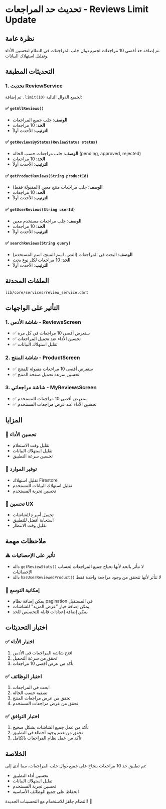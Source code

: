 # تحديث حد المراجعات - Reviews Limit Update

## نظرة عامة
تم إضافة حد أقصى 10 مراجعات لجميع دوال جلب المراجعات في النظام لتحسين الأداء وتقليل استهلاك البيانات.

## التحديثات المطبقة

### 1. تحديث ReviewService
تم إضافة `.limit(10)` لجميع الدوال التالية:

#### ✅ `getAllReviews()`
- **الوصف**: جلب جميع المراجعات
- **الحد**: 10 مراجعات
- **الترتيب**: الأحدث أولاً

#### ✅ `getReviewsByStatus(ReviewStatus status)`
- **الوصف**: جلب مراجعات حسب الحالة (pending, approved, rejected)
- **الحد**: 10 مراجعات
- **الترتيب**: الأحدث أولاً

#### ✅ `getProductReviews(String productId)`
- **الوصف**: جلب مراجعات منتج معين (المقبولة فقط)
- **الحد**: 10 مراجعات
- **الترتيب**: الأحدث أولاً

#### ✅ `getUserReviews(String userId)`
- **الوصف**: جلب مراجعات مستخدم معين
- **الحد**: 10 مراجعات
- **الترتيب**: الأحدث أولاً

#### ✅ `searchReviews(String query)`
- **الوصف**: البحث في المراجعات (النص، اسم المنتج، اسم المستخدم)
- **الحد**: 10 مراجعات لكل نوع بحث
- **الترتيب**: الأحدث أولاً

## الملفات المحدثة

```
lib/core/services/review_service.dart
```

## التأثير على الواجهات

### 1. شاشة الأدمن - ReviewsScreen
- ✅ ستعرض أقصى 10 مراجعات في كل مرة
- ✅ تحسين الأداء عند تحميل المراجعات
- ✅ تقليل استهلاك البيانات

### 2. شاشة المنتج - ProductScreen
- ✅ ستعرض أقصى 10 مراجعات مقبولة للمنتج
- ✅ تحسين سرعة تحميل صفحة المنتج

### 3. شاشة مراجعاتي - MyReviewsScreen
- ✅ ستعرض أقصى 10 مراجعات للمستخدم
- ✅ تحسين الأداء عند عرض مراجعات المستخدم

## المزايا

### 🚀 تحسين الأداء
- تقليل وقت الاستعلام
- تقليل استهلاك البيانات
- تحسين سرعة التطبيق

### 💾 توفير الموارد
- تقليل استهلاك Firestore
- تقليل استهلاك البيانات للمستخدم
- تحسين تجربة المستخدم

### 📱 تحسين UX
- تحميل أسرع للشاشات
- استجابة أفضل للتطبيق
- تقليل وقت الانتظار

## ملاحظات مهمة

### ⚠️ تأثير على الإحصائيات
- دالة `getReviewStats()` لا تتأثر بالحد لأنها تحتاج جميع المراجعات لحساب الإحصائيات
- دالة `hasUserReviewedProduct()` لا تتأثر لأنها تتحقق من وجود مراجعة واحدة فقط

### 🔄 إمكانية التوسع
- يمكن إضافة نظام pagination في المستقبل
- يمكن إضافة خيار "عرض المزيد" للشاشات
- يمكن إضافة إعدادات قابلة للتخصيص للحد

## اختبار التحديثات

### ✅ اختبار الأداء
1. افتح شاشة المراجعات في الأدمن
2. تحقق من سرعة التحميل
3. تأكد من عرض أقصى 10 مراجعات

### ✅ اختبار الوظائف
1. ابحث في المراجعات
2. تصفية حسب الحالة
3. تحقق من عرض مراجعات المنتج
4. تحقق من عرض مراجعات المستخدم

### ✅ اختبار التوافق
1. تأكد من عمل جميع الشاشات بشكل صحيح
2. تحقق من عدم وجود أخطاء في التطبيق
3. تأكد من عمل نظام المراجعات بالكامل

## الخلاصة

تم تطبيق حد 10 مراجعات بنجاح على جميع دوال جلب المراجعات، مما أدى إلى:
- تحسين أداء التطبيق
- تقليل استهلاك البيانات
- تحسين تجربة المستخدم
- الحفاظ على جميع الوظائف الأساسية

النظام جاهز للاستخدام مع التحسينات الجديدة! 🎉 